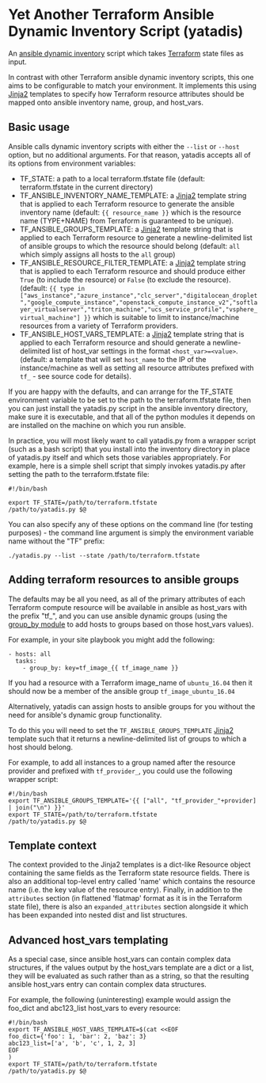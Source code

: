 Yet Another Terraform Ansible Dynamic Inventory Script (yatadis)
================================================================

An [ansible dynamic inventory](https://docs.ansible.com/ansible/intro_dynamic_inventory.html) script which takes [Terraform][terraform] state files as input.

In contrast with other Terraform ansible dynamic inventory scripts, this one aims to be configurable to match your environment. It implements this using [Jinja2][jinja2] templates to specify how Terraform resource attributes should be mapped onto ansible inventory name, group, and host_vars.

Basic usage
-----------

Ansible calls dynamic inventory scripts with either the `--list` or `--host` option, but no additional arguments. For that reason, yatadis accepts all of its options from environment variables:
* TF_STATE: a path to a local terraform.tfstate file (default: terraform.tfstate in the current directory)
* TF_ANSIBLE_INVENTORY_NAME_TEMPLATE: a [Jinja2][jinja2] template string that is applied to each Terraform resource to generate the ansible inventory name (default: `{{ resource_name }}` which is the resource name (TYPE+NAME) from Terraform is guaranteed to be unique).
* TF_ANSIBLE_GROUPS_TEMPLATE: a [Jinja2][jinja2] template string that is applied to each Terraform resource to generate a newline-delimited list of ansible groups to which the resource should belong (default: `all` which simply assigns all hosts to the `all` group)
* TF_ANSIBLE_RESOURCE_FILTER_TEMPLATE: a [Jinja2][jinja2] template string that is applied to each Terraform resource and should produce either `True` (to include the resource) or `False` (to exclude the resource). (default: `{{ type in ["aws_instance","azure_instance","clc_server","digitalocean_droplet","google_compute_instance","openstack_compute_instance_v2","softlayer_virtualserver","triton_machine","ucs_service_profile","vsphere_virtual_machine"] }}` which is suitable to limit to instance/machine resources from a variety of Terraform providers.
* TF_ANSIBLE_HOST_VARS_TEMPLATE: a [Jinja2][jinja2] template string that is applied to each Terraform resource and should generate a newline-delimited list of host_var settings in the format `<host_var>=<value>`. (default: a template that will set `host_name` to the IP of the instance/machine as well as setting all resource attributes prefixed with `tf_` - see source code for details).

If you are happy with the defaults, and can arrange for the TF_STATE environment variable to be set to the path to the terraform.tfstate file, then you can just install the yatadis.py script in the ansible inventory directory, make sure it is executable, and that all of the python modules it depends on are installed on the machine on which you run ansible.

In practice, you will most likely want to call yatadis.py from a wrapper script (such as a bash script) that you install into the inventory directory in place of yatadis.py itself and which sets those variables appropriately. For example, here is a simple shell script that simply invokes yatadis.py after setting the path to the terraform.tfstate file:
```
#!/bin/bash

export TF_STATE=/path/to/terraform.tfstate
/path/to/yatadis.py $@
```

You can also specify any of these options on the command line (for testing purposes) - the command line argument is simply the environment variable name without the "TF" prefix:
```
./yatadis.py --list --state /path/to/terraform.tfstate
```

Adding terraform resources to ansible groups
--------------------------------------------

The defaults may be all you need, as all of the primary attributes of each Terraform compute resource will be available in ansible as host_vars with the prefix "tf_", and you can use ansible dynamic groups (using the [group_by module](https://docs.ansible.com/ansible/group_by_module.html) to add hosts to groups based on those host_vars values).

For example, in your site playbook you might add the following:
```
- hosts: all
  tasks:
    - group_by: key=tf_image_{{ tf_image_name }}
```

If you had a resource with a Terraform image_name of `ubuntu_16.04` then it should now be a member of the ansible group `tf_image_ubuntu_16.04`

Alternatively, yatadis can assign hosts to ansible groups for you without the need for ansible's dynamic group functionality.

To do this you will need to set the `TF_ANSIBLE_GROUPS_TEMPLATE` [Jinja2][jinja2] template such that it returns a newline-delimited list of groups to which a host should belong.

For example, to add all instances to a group named after the resource provider and prefixed with `tf_provider_`, you could use the following wrapper script:

```
#!/bin/bash
export TF_ANSIBLE_GROUPS_TEMPLATE='{{ ["all", "tf_provider_"+provider] | join("\n") }}'
export TF_STATE=/path/to/terraform.tfstate
/path/to/yatadis.py $@
```

Template context
----------------

The context provided to the Jinja2 templates is a dict-like Resource object containing the same fields as the Terraform state resource fields. There is also an additional top-level entry called 'name' which contains the resource name (i.e. the key value of the resource entry). Finally, in addition to the `attributes` section (in flattened 'flatmap' format as it is in the Terraform state file), there is also an `expanded_attributes` section alongside it which has been expanded into nested dist and list structures.

Advanced host_vars templating
-----------------------------

As a special case, since ansible host_vars can contain complex data structures, if the values output by the host_vars template are a dict or a list, they will be evaluated as such rather than as a string, so that the resulting ansible host_vars entry can contain complex data structures.

For example, the following (uninteresting) example would assign the foo_dict and abc123_list host_vars to every resource:

```
#!/bin/bash
export TF_ANSIBLE_HOST_VARS_TEMPLATE=$(cat <<EOF
foo_dict={'foo': 1, 'bar': 2, 'baz': 3}
abc123_list=['a', 'b', 'c', 1, 2, 3]
EOF
)
export TF_STATE=/path/to/terraform.tfstate
/path/to/yatadis.py $@
```

[terraform]: <https://www.terraform.io/>
[jinja2]: <http://jinja.pocoo.org/>
